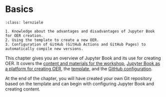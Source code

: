# Basics

```{admonition} [Jupyter Book](/basics/introduction.md)
:class: lernziele

1. Knowledge about the advantages and disadvantages of Jupyter Book for OER creation.
2. Using the template to create a new OER.
3. Configuration of GitHub (GitHub Actions and GitHub Pages) to automatically compile new versions.
```

This chapter gives you an overview of Jupyter Book and its use for creating OER. It covers the [content and materials for the workshop](documents.md), [Jupyter Book as a platform for creating OER](jupyter_book.md), the [template](template.md), and the [GitHub configuration](github.md).

At the end of the chapter, you will have created your own Git repository based on the template and can begin with configuring Jupyter Book and creating content.
